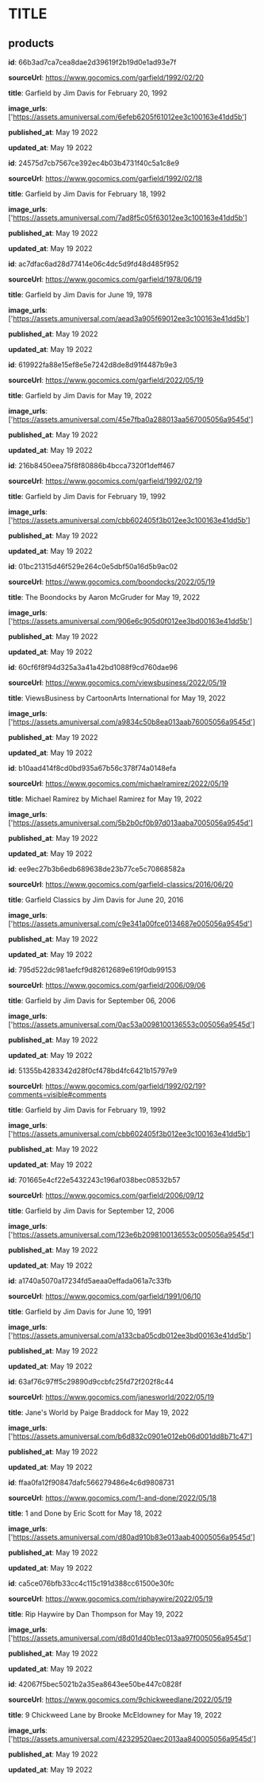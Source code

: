 # TITLE
## products
**id**: 66b3ad7ca7cea8dae2d39619f2b19d0e1ad93e7f

**sourceUrl**: https://www.gocomics.com/garfield/1992/02/20

**title**: Garfield by Jim Davis for February 20, 1992

**image_urls**: ['https://assets.amuniversal.com/6efeb6205f61012ee3c100163e41dd5b']

**published_at**: May 19 2022

**updated_at**: May 19 2022


**id**: 24575d7cb7567ce392ec4b03b4731f40c5a1c8e9

**sourceUrl**: https://www.gocomics.com/garfield/1992/02/18

**title**: Garfield by Jim Davis for February 18, 1992

**image_urls**: ['https://assets.amuniversal.com/7ad8f5c05f63012ee3c100163e41dd5b']

**published_at**: May 19 2022

**updated_at**: May 19 2022


**id**: ac7dfac6ad28d77414e06c4dc5d9fd48d485f952

**sourceUrl**: https://www.gocomics.com/garfield/1978/06/19

**title**: Garfield by Jim Davis for June 19, 1978

**image_urls**: ['https://assets.amuniversal.com/aead3a905f69012ee3c100163e41dd5b']

**published_at**: May 19 2022

**updated_at**: May 19 2022


**id**: 619922fa88e15ef8e5e7242d8de8d91f4487b9e3

**sourceUrl**: https://www.gocomics.com/garfield/2022/05/19

**title**: Garfield by Jim Davis for May 19, 2022

**image_urls**: ['https://assets.amuniversal.com/45e7fba0a288013aa567005056a9545d']

**published_at**: May 19 2022

**updated_at**: May 19 2022


**id**: 216b8450eea75f8f80886b4bcca7320f1deff467

**sourceUrl**: https://www.gocomics.com/garfield/1992/02/19

**title**: Garfield by Jim Davis for February 19, 1992

**image_urls**: ['https://assets.amuniversal.com/cbb602405f3b012ee3c100163e41dd5b']

**published_at**: May 19 2022

**updated_at**: May 19 2022


**id**: 01bc21315d46f529e264c0e5dbf50a16d5b9ac02

**sourceUrl**: https://www.gocomics.com/boondocks/2022/05/19

**title**: The Boondocks by Aaron McGruder for May 19, 2022

**image_urls**: ['https://assets.amuniversal.com/906e6c905d0f012ee3bd00163e41dd5b']

**published_at**: May 19 2022

**updated_at**: May 19 2022


**id**: 60cf6f8f94d325a3a41a42bd1088f9cd760dae96

**sourceUrl**: https://www.gocomics.com/viewsbusiness/2022/05/19

**title**: ViewsBusiness by CartoonArts International for May 19, 2022

**image_urls**: ['https://assets.amuniversal.com/a9834c50b8ea013aab76005056a9545d']

**published_at**: May 19 2022

**updated_at**: May 19 2022


**id**: b10aad414f8cd0bd935a67b56c378f74a0148efa

**sourceUrl**: https://www.gocomics.com/michaelramirez/2022/05/19

**title**: Michael Ramirez by Michael Ramirez for May 19, 2022

**image_urls**: ['https://assets.amuniversal.com/5b2b0cf0b97d013aaba7005056a9545d']

**published_at**: May 19 2022

**updated_at**: May 19 2022


**id**: ee9ec27b3b6edb689638de23b77ce5c70868582a

**sourceUrl**: https://www.gocomics.com/garfield-classics/2016/06/20

**title**: Garfield Classics by Jim Davis for June 20, 2016

**image_urls**: ['https://assets.amuniversal.com/c9e341a00fce0134687e005056a9545d']

**published_at**: May 19 2022

**updated_at**: May 19 2022


**id**: 795d522dc981aefcf9d82612689e619f0db99153

**sourceUrl**: https://www.gocomics.com/garfield/2006/09/06

**title**: Garfield by Jim Davis for September 06, 2006

**image_urls**: ['https://assets.amuniversal.com/0ac53a0098100136553c005056a9545d']

**published_at**: May 19 2022

**updated_at**: May 19 2022


**id**: 51355b4283342d28f0cf478bd4fc6421b15797e9

**sourceUrl**: https://www.gocomics.com/garfield/1992/02/19?comments=visible#comments

**title**: Garfield by Jim Davis for February 19, 1992

**image_urls**: ['https://assets.amuniversal.com/cbb602405f3b012ee3c100163e41dd5b']

**published_at**: May 19 2022

**updated_at**: May 19 2022


**id**: 701665e4cf22e5432243c196af038bec08532b57

**sourceUrl**: https://www.gocomics.com/garfield/2006/09/12

**title**: Garfield by Jim Davis for September 12, 2006

**image_urls**: ['https://assets.amuniversal.com/123e6b2098100136553c005056a9545d']

**published_at**: May 19 2022

**updated_at**: May 19 2022


**id**: a1740a5070a17234fd5aeaa0effada061a7c33fb

**sourceUrl**: https://www.gocomics.com/garfield/1991/06/10

**title**: Garfield by Jim Davis for June 10, 1991

**image_urls**: ['https://assets.amuniversal.com/a133cba05cdb012ee3bd00163e41dd5b']

**published_at**: May 19 2022

**updated_at**: May 19 2022


**id**: 63af76c97ff5c29890d9ccbfc25fd72f202f8c44

**sourceUrl**: https://www.gocomics.com/janesworld/2022/05/19

**title**: Jane's World by Paige Braddock for May 19, 2022

**image_urls**: ['https://assets.amuniversal.com/b6d832c0901e012eb06d001dd8b71c47']

**published_at**: May 19 2022

**updated_at**: May 19 2022


**id**: ffaa0fa12f90847dafc566279486e4c6d9808731

**sourceUrl**: https://www.gocomics.com/1-and-done/2022/05/18

**title**: 1 and Done by Eric Scott for May 18, 2022

**image_urls**: ['https://assets.amuniversal.com/d80ad910b83e013aab40005056a9545d']

**published_at**: May 19 2022

**updated_at**: May 19 2022


**id**: ca5ce076bfb33cc4c115c191d388cc61500e30fc

**sourceUrl**: https://www.gocomics.com/riphaywire/2022/05/19

**title**: Rip Haywire by Dan Thompson for May 19, 2022

**image_urls**: ['https://assets.amuniversal.com/d8d01d40b1ec013aa97f005056a9545d']

**published_at**: May 19 2022

**updated_at**: May 19 2022


**id**: 42067f5bec5021b2a35ea8643ee50be447c0828f

**sourceUrl**: https://www.gocomics.com/9chickweedlane/2022/05/19

**title**: 9 Chickweed Lane by Brooke McEldowney for May 19, 2022

**image_urls**: ['https://assets.amuniversal.com/42329520aec2013aa840005056a9545d']

**published_at**: May 19 2022

**updated_at**: May 19 2022



